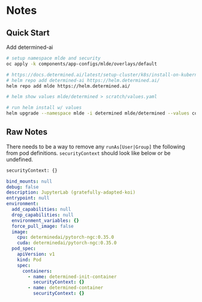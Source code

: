 # Notes

## Quick Start

Add determined-ai

```sh
# setup namespace mlde and security
oc apply -k components/app-configs/mlde/overlays/default
```

```sh
# https://docs.determined.ai/latest/setup-cluster/k8s/install-on-kubernetes.html
# helm repo add determined-ai https://helm.determined.ai/
helm repo add mlde https://helm.determined.ai/

# helm show values mlde/determined > scratch/values.yaml

# run helm install w/ values
helm upgrade --namespace mlde -i determined mlde/determined --values components/app-configs/mlde/base/helm-values.yaml
```

## Raw Notes

There needs to be a way to remove any `runAs[User|Group]` the following from pod definitions. `securityContext` should look like below or be undefined.

```sh
securityContext: {}
```

```yaml
bind_mounts: null
debug: false
description: JupyterLab (gratefully-adapted-koi)
entrypoint: null
environment:
  add_capabilities: null
  drop_capabilities: null
  environment_variables: {}
  force_pull_image: false
  image:
    cpu: determinedai/pytorch-ngc:0.35.0
    cuda: determinedai/pytorch-ngc:0.35.0
  pod_spec:
    apiVersion: v1
    kind: Pod
    spec:
      containers:
        - name: determined-init-container
          securityContext: {}
        - name: determined-container
          securityContext: {}
```
